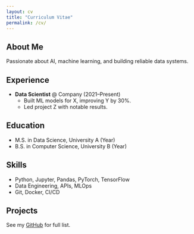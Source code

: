 ```yaml
---
layout: cv
title: "Curriculum Vitae"
permalink: /cv/
---
```


## About Me
Passionate about AI, machine learning, and building reliable data systems.

## Experience
- **Data Scientist** @ Company (2021–Present)
  - Built ML models for X, improving Y by 30%.
  - Led project Z with notable results.

## Education
- M.S. in Data Science, University A (Year)
- B.S. in Computer Science, University B (Year)

## Skills
- Python, Jupyter, Pandas, PyTorch, TensorFlow
- Data Engineering, APIs, MLOps
- Git, Docker, CI/CD

## Projects
See my [GitHub](https://github.com/xyz) for full list.
